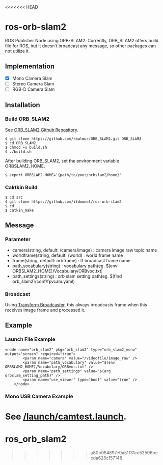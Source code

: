 <<<<<<< HEAD
# ros-orb-slam2

ROS Publisher Node using ORB-SLAM2.
Currently, ORB_SLAM2 offers build file for ROS, but it doesn't broadcast any message, so other packages can not utilize it.

## Implementation

- [X] Mono Camera Slam
- [ ] Stereo Camera Slam
- [ ] RGB-D Camera Slam

## Installation

### Build ORB_SLAM2

See [ORB_SLAM2 Github Repository](https://github.com/raulmur/ORB_SLAM2).

```
$ git clone https://github.com/raulmur/ORB_SLAM2.git ORB_SLAM2
$ cd ORB_SLAM2
$ chmod +x build.sh
$ ./build.sh
```

After building ORB_SLAM2, set the environment variable ORBSLAM2_HOME.

```
$ export ORBSLAM2_HOME='{path/to/your/orbslam2/home}'
```

### Caktkin Build 

```
$ cd src
$ git clone https://github.com/ildoonet/ros-orb-slam2
$ cd ..
$ catkin_make
```

## Message

### Parameter

+ camera(string, default: /camera/image) : camera image raw topic name
+ worldframe(string, default: /world) : world frame name
+ frame(string, default: orbframe) : tf broadcast frame name
+ path_vocabulary(string) : vocabulary path(eg. $(env ORBSLAM2_HOME)/Vocabulary/ORBvoc.txt)
+ path_settings(string) : orb slam setting path(eg. $(find orb_slam2)/conf/fpvcam.yaml)

### Broadcast

Using [Transform Broadcaster](http://wiki.ros.org/tf), this always broadcasts frame when this receives image frame and processed it.

## Example

### Launch File Example

```
<node name="orb_slam2" pkg="orb_slam2" type="orb_slam2_mono" output="screen" required="true">
        <param name="camera" value="/videofile/image_raw" />
        <param name="path_vocabulary" value="$(env ORBSLAM2_HOME)/Vocabulary/ORBvoc.txt" />
        <param name="path_settings" value="$(arg orbslam_setting_path)" />
        <param name="use_viewer" type="bool" value="true" />
    </node>
```

### Mono USB Camera Example

See [/launch/camtest.launch](https://github.com/ildoonet/ros-orb-slam2/blob/master/launch/camtest.launch).
=======
# ros_orb_slam2
>>>>>>> a80b094897e9a51f31cc52596becda626c157148
